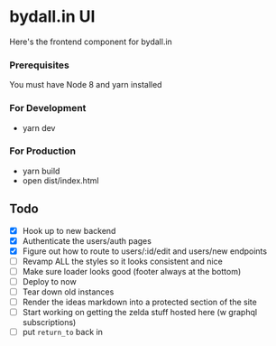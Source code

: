 # bydall.in UI

Here's the frontend component for bydall.in

### Prerequisites

You must have Node 8 and yarn installed

### For Development

* yarn dev

### For Production

* yarn build
* open dist/index.html

## Todo

* [x] Hook up to new backend
* [x] Authenticate the users/auth pages
* [x] Figure out how to route to users/:id/edit and users/new endpoints
* [ ] Revamp ALL the styles so it looks consistent and nice
* [ ] Make sure loader looks good (footer always at the bottom)
* [ ] Deploy to now
* [ ] Tear down old instances
* [ ] Render the ideas markdown into a protected section of the site
* [ ] Start working on getting the zelda stuff hosted here (w graphql subscriptions)
* [ ] put `return_to` back in
